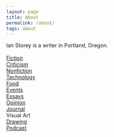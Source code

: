 ```yaml
---
layout: page
title: About
permalink: /about/
tags: about
---
```


Ian Storey is a writer in Portland, Oregon. <br>
<br>
<a href="{{ site.baseurl }}/category/fiction">Fiction</a>
<br>
<a href="{{ site.baseurl }}/category/criticism">Criticism</a>
<br>
<a href="{{ site.baseurl }}/category/nonfiction">Nonfiction</a>
<br>
<a href="{{ site.baseurl }}/category/nonfiction">Technology</a>
<br>
<a href="{{ site.baseurl }}/category/nonfiction">Food</a>
<br>
<a href="{{ site.baseurl }}/category/nonfiction">Events</a>
<br>
<a href="{{ site.baseurl }}/category/nonfiction">Essays</a>
<br>
<a href="{{ site.baseurl }}/category/nonfiction">Opinion</a>
<br>
<a href="{{ site.baseurl }}/category/nonfiction">Journal</a>
<br>
Visual Art
<br>
<a href="{{ site.baseurl }}/category/nonfiction">Drawing</a>
<br>
<a href="{{ site.baseurl }}/category/nonfiction">Podcast</a>
<!--<a href="http://www.thestoreysofar.com/blog/">Design</a>
<br>
<a href="{{ site.baseurl }}/copywriting">Copy</a>
<br>
<a href="{{ site.baseurl }}/cv">CV</a>
<br>-->
